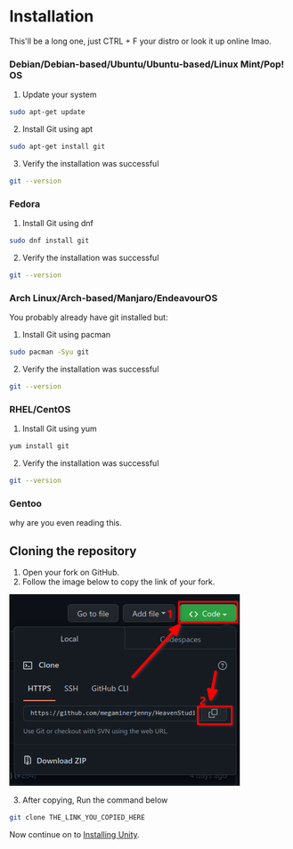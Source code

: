 # Installation

This'll be a long one, just CTRL + F your distro or look it up online lmao.

### Debian/Debian-based/Ubuntu/Ubuntu-based/Linux Mint/Pop! OS

1. Update your system
```sh
sudo apt-get update
```
2. Install Git using apt
```sh
sudo apt-get install git
```
3. Verify the installation was successful
```sh
git --version
```

### Fedora
1. Install Git using dnf
```sh
sudo dnf install git
```
2. Verify the installation was successful
```sh
git --version
```

### Arch Linux/Arch-based/Manjaro/EndeavourOS
You probably already have git installed but:
1. Install Git using pacman
```sh
sudo pacman -Syu git
```
2. Verify the installation was successful
```sh
git --version
```

### RHEL/CentOS
1. Install Git using yum
```sh
yum install git
```
2. Verify the installation was successful
```sh
git --version
```

### Gentoo
why are you even reading this.


## Cloning the repository
1. Open your fork on GitHub.
2. Follow the image below to copy the link of your fork.

![copy](../../assets/cloning.png)

3. After copying, Run the command below
```sh
git clone THE_LINK_YOU_COPIED_HERE
```

Now continue on to [Installing Unity](/docs-contributing/setup/unity/linux/installation).
